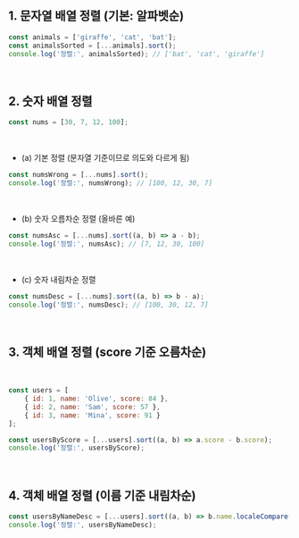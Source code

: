 ## 1. 문자열 배열 정렬 (기본: 알파벳순)

```js
const animals = ['giraffe', 'cat', 'bat'];
const animalsSorted = [...animals].sort();
console.log('정렬:', animalsSorted); // ['bat', 'cat', 'giraffe']
```

<br>

## 2. 숫자 배열 정렬

```js
const nums = [30, 7, 12, 100];
```

<br>

- (a) 기본 정렬 (문자열 기준이므로 의도와 다르게 됨)

```js
const numsWrong = [...nums].sort();
console.log('정렬:', numsWrong); // [100, 12, 30, 7]
```

<br>

- (b) 숫자 오름차순 정렬 (올바른 예)

```js
const numsAsc = [...nums].sort((a, b) => a - b);
console.log('정렬:', numsAsc); // [7, 12, 30, 100]
```

<br>

- (c) 숫자 내림차순 정렬

```js
const numsDesc = [...nums].sort((a, b) => b - a);
console.log('정렬:', numsDesc); // [100, 30, 12, 7]
```

<br>

## 3. 객체 배열 정렬 (score 기준 오름차순)

<br>

```js
const users = [
    { id: 1, name: 'Olive', score: 84 },
    { id: 2, name: 'Sam', score: 57 },
    { id: 3, name: 'Mina', score: 91 }
];

const usersByScore = [...users].sort((a, b) => a.score - b.score);
console.log('정렬:', usersByScore);
```

<br>

## 4. 객체 배열 정렬 (이름 기준 내림차순)

```js
const usersByNameDesc = [...users].sort((a, b) => b.name.localeCompare(a.name));
console.log('정렬:', usersByNameDesc);
```